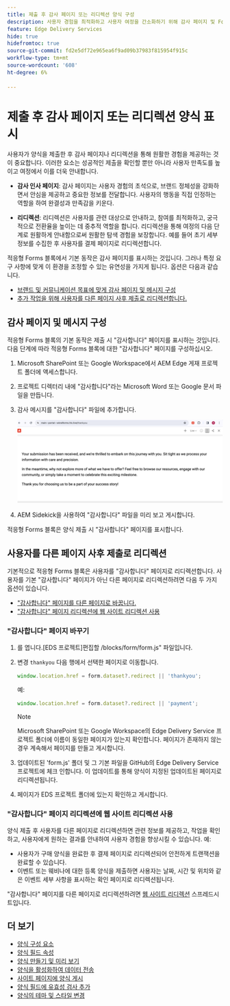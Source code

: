 ```yaml
---
title: 제출 후 감사 페이지 또는 리디렉션 양식 구성
description: 사용자 경험을 최적화하고 사용자 여정을 간소화하기 위해 감사 페이지 및 Forms 블록의 리디렉션을 구성하는 방법에 대해 알아봅니다.
feature: Edge Delivery Services
hide: true
hidefromtoc: true
source-git-commit: fd2e5df72e965ea6f9ad09b37983f815954f915c
workflow-type: tm+mt
source-wordcount: '608'
ht-degree: 6%

---
```



# 제출 후 감사 페이지 또는 리디렉션 양식 표시

사용자가 양식을 제출한 후 감사 페이지나 리디렉션을 통해 원활한 경험을 제공하는 것이 중요합니다. 이러한 요소는 성공적인 제출을 확인할 뿐만 아니라 사용자 만족도를 높이고 여정에서 이를 더욱 안내합니다.

* **감사 인사 페이지**: 감사 페이지는 사용자 경험의 초석으로, 브랜드 정체성을 강화하면서 안심을 제공하고 중요한 정보를 전달합니다. 사용자의 행동을 직접 인정하는 역할을 하여 완결성과 만족감을 키운다.

* **리디렉션**: 리디렉션은 사용자를 관련 대상으로 안내하고, 참여를 최적화하고, 궁극적으로 전환율을 높이는 데 중추적 역할을 합니다. 리디렉션을 통해 여정의 다음 단계로 원활하게 안내함으로써 원활한 탐색 경험을 보장합니다. 예를 들어 초기 세부 정보를 수집한 후 사용자를 결제 페이지로 리디렉션합니다.

적응형 Forms 블록에서 기본 동작은 감사 페이지를 표시하는 것입니다. 그러나 특정 요구 사항에 맞게 이 환경을 조정할 수 있는 유연성을 가지게 됩니다. 옵션은 다음과 같습니다.

* [브랜드 및 커뮤니케이션 목표에 맞게 감사 페이지 및 메시지 구성](#configuring-the-thank-you-page-and-message)
* [추가 작업을 위해 사용자를 다른 페이지 사후 제출로 리디렉션합니다.](#redirect-users-to-another-page-post-submission)

## 감사 페이지 및 메시지 구성

적응형 Forms 블록의 기본 동작은 제출 시 &quot;감사합니다&quot; 페이지를 표시하는 것입니다. 다음 단계에 따라 적응형 Forms 블록에 대한 &quot;감사합니다&quot; 페이지를 구성하십시오.

1. Microsoft SharePoint 또는 Google Workspace에서 AEM Edge 게재 프로젝트 폴더에 액세스합니다.
1. 프로젝트 디렉터리 내에 &quot;감사합니다&quot;라는 Microsoft Word 또는 Google 문서 파일을 만듭니다.
1. 감사 메시지를 &quot;감사합니다&quot; 파일에 추가합니다. </br>

   ![감사 인사 페이지 예](/help/edge/assets/sample-thankyou-page.png)

1. AEM Sidekick을 사용하여 &quot;감사합니다&quot; 파일을 미리 보고 게시합니다.

적응형 Forms 블록은 양식 제출 시 &quot;감사합니다&quot; 페이지를 표시합니다.

## 사용자를 다른 페이지 사후 제출로 리디렉션

기본적으로 적응형 Forms 블록은 사용자를 &quot;감사합니다&quot; 페이지로 리디렉션합니다. 사용자를 기본 &quot;감사합니다&quot; 페이지가 아닌 다른 페이지로 리디렉션하려면 다음 두 가지 옵션이 있습니다.

* [&quot;감사합니다&quot; 페이지를 다른 페이지로 바꿉니다.](#replace-the-existing-thankyou-page)
* [&quot;감사합니다&quot; 페이지 리디렉션에 웹 사이트 리디렉션 사용](#use-website-redirects-for-thankyou-page-redirection)

### &quot;감사합니다&quot; 페이지 바꾸기

1. 를 엽니다.[EDS 프로젝트]편집할 /blocks/form/form.js&quot; 파일입니다.
1. 변경 `thankyou` 다음 행에서 선택한 페이지로 이동합니다.

   ```JavaScript
   window.location.href = form.dataset?.redirect || 'thankyou';
   ```

   예:

   ```JavaScript
   window.location.href = form.dataset?.redirect || 'payment';
   ```

   >[!NOTE]
   >
   > Microsoft SharePoint 또는 Google Workspace의 Edge Delivery Service 프로젝트 폴더에 이름이 동일한 페이지가 있는지 확인합니다. 페이지가 존재하지 않는 경우 계속해서 페이지를 만들고 게시합니다.

1. 업데이트된 &#39;form.js&#39; 폴더 및 그 기본 파일을 GitHub의 Edge Delivery Service 프로젝트에 체크 인합니다. 이 업데이트를 통해 양식이 지정된 업데이트된 페이지로 리디렉션됩니다.

1. 페이지가 EDS 프로젝트 폴더에 있는지 확인하고 게시합니다.


### &quot;감사합니다&quot; 페이지 리디렉션에 웹 사이트 리디렉션 사용

양식 제출 후 사용자를 다른 페이지로 리디렉션하면 관련 정보를 제공하고, 작업을 확인하고, 사용자에게 원하는 결과를 안내하여 사용자 경험을 향상시킬 수 있습니다. 예:

* 사용자가 구매 양식을 완료한 후 결제 페이지로 리디렉션되어 안전하게 트랜잭션을 완료할 수 있습니다.
* 이벤트 또는 웨비나에 대한 등록 양식을 제출하면 사용자는 날짜, 시간 및 위치와 같은 이벤트 세부 사항을 표시하는 확인 페이지로 리디렉션됩니다.

&quot;감사합니다&quot; 페이지를 다른 페이지로 리디렉션하려면 [웹 사이트 리디렉션](https://www.aem.live/docs/redirects) 스프레드시트입니다.


## 더 보기

* [양식 구성 요소](/help/edge/docs/forms/form-components.md)
* [양식 필드 속성](/help/edge/docs/forms/eds-form-field-properties)
* [양식 만들기 및 미리 보기](/help/edge/docs/forms/create-forms.md)
* [양식을 활성화하여 데이터 전송](/help/edge/docs/forms/submit-forms.md)
* [사이트 페이지에 양식 게시](/help/edge/docs/forms/publish-forms.md)
* [양식 필드에 유효성 검사 추가](/help/edge/docs/forms/validate-forms.md)
* [양식의 테마 및 스타일 변경](/help/edge/docs/forms/style-theme-forms.md)
